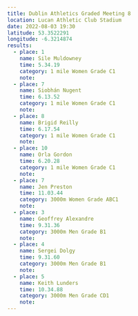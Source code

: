 ```yaml
---
title: Dublin Athletics Graded Meeting 8 
location: Lucan Athletic Club Stadium  
date: 2022-08-03 19:30
latitude: 53.3522291
longitude: -6.3214874
results:
  - place: 1
    name: Sile Muldowney
    time: 5.34.19
    category: 1 mile Women Grade C1
    note: 
  - place: 7
    name: Siobhán Nugent
    time: 6.13.52
    category: 1 mile Women Grade C1
    note: 
  - place: 8
    name: Brigid Reilly
    time: 6.17.54
    category: 1 mile Women Grade C1
    note: 
  - place: 10
    name: Orla Gordon
    time: 6.20.28
    category: 1 mile Women Grade C1
    note: 
  - place: 7
    name: Jen Preston
    time: 11.03.44
    category: 3000m Women Grade ABC1
    note: 
  - place: 3
    name: Geoffrey Alexandre
    time: 9.31.36
    category: 3000m Men Grade B1
    note: 
  - place: 4
    name: Sergei Dolgy
    time: 9.31.60
    category: 3000m Men Grade B1
    note: 
  - place: 5
    name: Keith Lunders
    time: 10.34.88
    category: 3000m Men Grade CD1
    note: 
---
```

